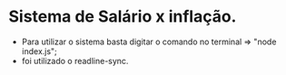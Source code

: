 # Sistema de Salário x inflação.

- Para utilizar o sistema basta digitar o comando no terminal => "node index.js";
- foi utilizado o readline-sync.